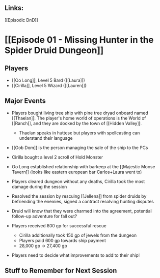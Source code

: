 ## Links:
[[Episodic DnD]]

# [[Episode 01 - Missing Hunter in the Spider Druid Dungeon]]

## Players
- [[Oo Long]], Level 5 Bard ([[Laura]])
- [[Cirilla]], Level 5 Wizard ([[Lauren]])

## Major Events
- Players bought living tree ship with pine tree dryad onboard named [[Thaelan]]. The player's home world of operations is the World of [[Ranch]], and they are docked by the town of [[Hidden Valley]]. 
	- Thaelan speaks in huttese but players with spellcasting can understand their language

- [[Gob Dom]] is the person managing the sale of the ship to the PCs
- Cirilla bought a level 2 scroll of Hold Monster 
- Oo Long established relationship with barkeep at the [[Majestic Moose Tavern]] (looks like eastern european bar Carlos+Laura went to) 
- Players cleared dungeon without any deaths, Cirilla took the most damage during the session
- Resolved the session by rescuing [[Jellena]] from spider druids by befriending the enemies, signed a contract resolving hunting disputes
- Druid will know that they were charmed into the agreement, potential follow-up adventure for fall out? 
- Players received 800 gp for successful rescue
	- Cirilla additionally took 150 gp of jewels from the dungeon 
	- Players paid 600 gp towards ship payment
	- 28,000 gp → 27,400 gp 

- Players need to decide what improvements to add to their ship!

## Stuff to Remember for Next Session
